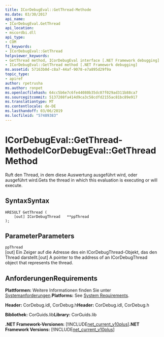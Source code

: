 ```yaml
---
title: ICorDebugEval::GetThread-Methode
ms.date: 03/30/2017
api_name:
- ICorDebugEval.GetThread
api_location:
- mscordbi.dll
api_type:
- COM
f1_keywords:
- ICorDebugEval::GetThread
helpviewer_keywords:
- GetThread method, ICorDebugEval interface [.NET Framework debugging]
- ICorDebugEval::GetThread method [.NET Framework debugging]
ms.assetid: 57163b0d-c8a7-44af-9078-e7a895d29f9a
topic_type:
- apiref
author: rpetrusha
ms.author: ronpet
ms.openlocfilehash: 64cc5b6e7c6fe44080b35dc07f029ad311b88ca7
ms.sourcegitcommit: 5137208fa414d9ca3c58cdfd2155ac81bc89e917
ms.translationtype: MT
ms.contentlocale: de-DE
ms.lasthandoff: 03/06/2019
ms.locfileid: "57489383"
---
```

# <a name="icordebugevalgetthread-method"></a><span data-ttu-id="d2e3a-102">ICorDebugEval::GetThread-Methode</span><span class="sxs-lookup"><span data-stu-id="d2e3a-102">ICorDebugEval::GetThread Method</span></span>
<span data-ttu-id="d2e3a-103">Ruft den Thread, in dem diese Auswertung ausgeführt wird, oder ausgeführt wird.</span><span class="sxs-lookup"><span data-stu-id="d2e3a-103">Gets the thread in which this evaluation is executing or will execute.</span></span>  
  
## <a name="syntax"></a><span data-ttu-id="d2e3a-104">Syntax</span><span class="sxs-lookup"><span data-stu-id="d2e3a-104">Syntax</span></span>  
  
```  
HRESULT GetThread (  
    [out] ICorDebugThread   **ppThread  
);  
```  
  
## <a name="parameters"></a><span data-ttu-id="d2e3a-105">Parameter</span><span class="sxs-lookup"><span data-stu-id="d2e3a-105">Parameters</span></span>  
 `ppThread`  
 <span data-ttu-id="d2e3a-106">[out] Ein Zeiger auf die Adresse des ein ICorDebugThread-Objekt, das den Thread darstellt.</span><span class="sxs-lookup"><span data-stu-id="d2e3a-106">[out] A pointer to the address of an ICorDebugThread object that represents the thread.</span></span>  
  
## <a name="requirements"></a><span data-ttu-id="d2e3a-107">Anforderungen</span><span class="sxs-lookup"><span data-stu-id="d2e3a-107">Requirements</span></span>  
 <span data-ttu-id="d2e3a-108">**Plattformen:** Weitere Informationen finden Sie unter [Systemanforderungen](../../../../docs/framework/get-started/system-requirements.md).</span><span class="sxs-lookup"><span data-stu-id="d2e3a-108">**Platforms:** See [System Requirements](../../../../docs/framework/get-started/system-requirements.md).</span></span>  
  
 <span data-ttu-id="d2e3a-109">**Header:** CorDebug.idl, CorDebug.h</span><span class="sxs-lookup"><span data-stu-id="d2e3a-109">**Header:** CorDebug.idl, CorDebug.h</span></span>  
  
 <span data-ttu-id="d2e3a-110">**Bibliothek:** CorGuids.lib</span><span class="sxs-lookup"><span data-stu-id="d2e3a-110">**Library:** CorGuids.lib</span></span>  
  
 <span data-ttu-id="d2e3a-111">**.NET Framework-Versionen:** [!INCLUDE[net_current_v10plus](../../../../includes/net-current-v10plus-md.md)]</span><span class="sxs-lookup"><span data-stu-id="d2e3a-111">**.NET Framework Versions:** [!INCLUDE[net_current_v10plus](../../../../includes/net-current-v10plus-md.md)]</span></span>
